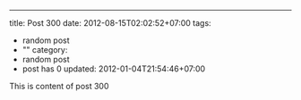 ---
title: Post 300
date: 2012-08-15T02:02:52+07:00
tags:
  - random post
  - ""
category:
  - random post
  - post has 0
updated: 2012-01-04T21:54:46+07:00

This is content of post 300